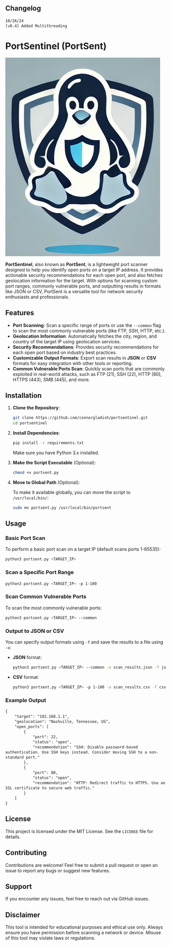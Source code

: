 ## Changelog

```
10/26/24
[v0.4] Added Multithreading

```
  
   
# PortSentinel (PortSent)

![PortSent](images/1portsenticon.png)

**PortSentinel**, also known as **PortSent**, is a lightweight port scanner designed to help you identify open ports on a target IP address. It provides actionable security recommendations for each open port, and also fetches geolocation information for the target. With options for scanning custom port ranges, commonly vulnerable ports, and outputting results in formats like JSON or CSV, PortSent is a versatile tool for network security enthusiasts and professionals.

## Features

- **Port Scanning**: Scan a specific range of ports or use the `--common` flag to scan the most commonly vulnerable ports (like FTP, SSH, HTTP, etc.).
- **Geolocation Information**: Automatically fetches the city, region, and country of the target IP using geolocation services.
- **Security Recommendations**: Provides security recommendations for each open port based on industry best practices.
- **Customizable Output Formats**: Export scan results in **JSON** or **CSV** formats for easy integration with other tools or reporting.
- **Common Vulnerable Ports Scan**: Quickly scan ports that are commonly exploited in real-world attacks, such as FTP (21), SSH (22), HTTP (80), HTTPS (443), SMB (445), and more.

## Installation

1. **Clone the Repository**:

   ```bash
   git clone https://github.com/connorgladish/portsentinel.git
   cd portsentinel
   ```

2. **Install Dependencies**:

   ```bash
   pip install -r requirements.txt
   ```

   Make sure you have Python 3.x installed.

3. **Make the Script Executable** (Optional):

   ```bash
   chmod +x portsent.py
   ```

4. **Move to Global Path** (Optional):

   To make it available globally, you can move the script to `/usr/local/bin/`:

   ```bash
   sudo mv portsent.py /usr/local/bin/portsent
   ```

## Usage

### Basic Port Scan

To perform a basic port scan on a target IP (default scans ports 1-65535):

```bash
python3 portsent.py <TARGET_IP>
```

### Scan a Specific Port Range

```bash
python3 portsent.py <TARGET_IP> -p 1-100
```

### Scan Common Vulnerable Ports

To scan the most commonly vulnerable ports:

```bash
python3 portsent.py <TARGET_IP> --common
```

### Output to JSON or CSV

You can specify output formats using `-f` and save the results to a file using `-o`:

- **JSON** format:
  ```bash
  python3 portsent.py <TARGET_IP> --common -o scan_results.json -f json
  ```

- **CSV** format:
  ```bash
  python3 portsent.py <TARGET_IP> -p 1-100 -o scan_results.csv -f csv
  ```

### Example Output

```
{
    "target": "192.168.1.1",
    "geolocation": "Nashville, Tennessee, US",
    "open_ports": [
        {
            "port": 22,
            "status": "open",
            "recommendation": "SSH: Disable password-based authentication. Use SSH keys instead. Consider moving SSH to a non-standard port."
        },
        {
            "port": 80,
            "status": "open",
            "recommendation": "HTTP: Redirect traffic to HTTPS. Use an SSL certificate to secure web traffic."
        }
    ]
}
```

## License

This project is licensed under the MIT License. See the `LICENSE` file for details.

## Contributing

Contributions are welcome! Feel free to submit a pull request or open an issue to report any bugs or suggest new features.

## Support

If you encounter any issues, feel free to reach out via GitHub issues.

## Disclaimer

This tool is intended for educational purposes and ethical use only. Always ensure you have permission before scanning a network or device. Misuse of this tool may violate laws or regulations.
